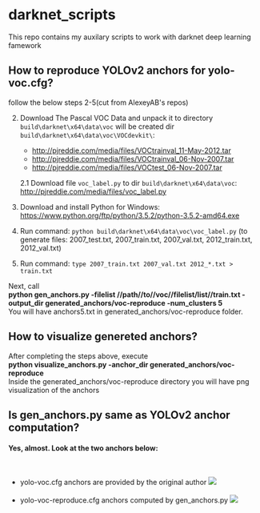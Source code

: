 # darknet_scripts
This repo contains my auxilary scripts to work with darknet deep learning famework

<h2>How to reproduce YOLOv2 anchors for yolo-voc.cfg?</h2>
follow the below steps 2-5(cut from AlexeyAB's repos)

2. Download The Pascal VOC Data and unpack it to directory `build\darknet\x64\data\voc` will be created dir `build\darknet\x64\data\voc\VOCdevkit\`:
    * http://pjreddie.com/media/files/VOCtrainval_11-May-2012.tar
    * http://pjreddie.com/media/files/VOCtrainval_06-Nov-2007.tar
    * http://pjreddie.com/media/files/VOCtest_06-Nov-2007.tar
    
    2.1 Download file `voc_label.py` to dir `build\darknet\x64\data\voc`: http://pjreddie.com/media/files/voc_label.py

3. Download and install Python for Windows: https://www.python.org/ftp/python/3.5.2/python-3.5.2-amd64.exe

4. Run command: `python build\darknet\x64\data\voc\voc_label.py` (to generate files: 2007_test.txt, 2007_train.txt, 2007_val.txt, 2012_train.txt, 2012_val.txt)

5. Run command: `type 2007_train.txt 2007_val.txt 2012_*.txt > train.txt`

Next, call <br/> 
<strong>
python gen_anchors.py -filelist //path//to//voc//filelist/list//train.txt -output_dir generated_anchors/voc-reproduce -num_clusters 5
</strong>
<br />
You will have anchors5.txt in generated_anchors/voc-reproduce folder. <br />

<h2>How to visualize genereted anchors?</h2>
After completing the steps above, execute <br />
<strong> python visualize_anchors.py -anchor_dir generated_anchors/voc-reproduce </strong>
<br />
Inside the generated_anchors/voc-reproduce directory you will have png visualization of the anchors <br />



<h2>Is gen_anchors.py same as YOLOv2 anchor computation?</h2> 

<h4> Yes, almost. Look at the two anchors below:</h4>
<br />
<ul>

<li>
yolo-voc.cfg anchors are provided by the original author
<img src= 'https://github.com/Jumabek/darknet_scripts/blob/master/generated_anchors/voc-original/yolo-voc.png' />
</li>
<br />

<li>
yolo-voc-reproduce.cfg anchors computed by gen_anchors.py 
<img src= 'https://github.com/Jumabek/darknet_scripts/blob/master/generated_anchors/voc-anchors-reproduce/anchors5.png' />
</li>
<br />
</ul>
